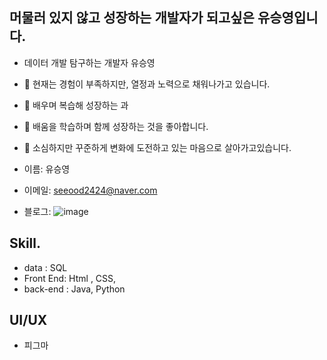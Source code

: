 
## 머물러 있지 않고 성장하는 개발자가 되고싶은  유승영입니다.
 
-  데이터 개발 탐구하는 개발자 유승영
-  🔭 현재는 경험이 부족하지만, 열정과 노력으로 채워나가고 있습니다.
-  🌱 배우며  복습해 성장하는 과
-  👯 배움을 학습하며 함께 성장하는 것을 좋아합니다.
-  👀 소심하지만  꾸준하게  변화에 도전하고 있는 마음으로 살아가고있습니다.

- 이름: 유승영
- 이메일: seeood2424@naver.com
- 블로그: ![image](https://m.blog.naver.com/mind24luciano)

## Skill.
- data : SQL
- Front End:  Html , CSS,
- back-end : Java, Python

## UI/UX
- 피그마
